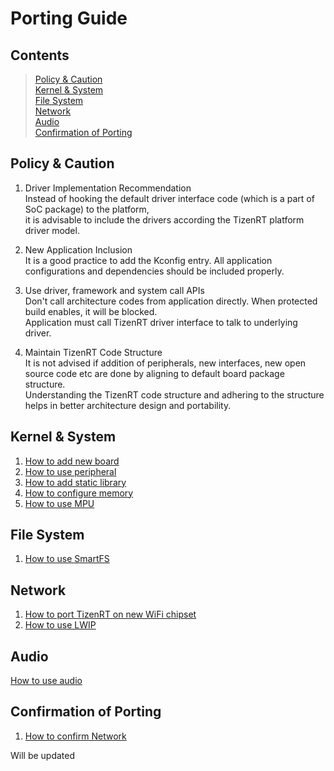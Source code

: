 # Porting Guide

## Contents
> [Policy & Caution](#policy--caution)  
> [Kernel & System](#kernel--system)  
> [File System](#file-system)  
> [Network](#network)  
> [Audio](#audio)  
> [Confirmation of Porting](#confirmation-of-porting)

## Policy & Caution
1. Driver Implementation Recommendation  
Instead of hooking the default driver interface code (which is a part of SoC package) to the platform,  
it is advisable to include the drivers according the TizenRT platform driver model.

2. New Application Inclusion  
It is a good practice to add the Kconfig entry. All application configurations and dependencies should be included properly.

3. Use driver, framework and system call APIs  
Don't call architecture codes from application directly. When protected build enables, it will be blocked.  
Application must call TizenRT driver interface to talk to underlying driver.

4. Maintain TizenRT Code Structure  
It is not advised if addition of peripherals, new interfaces, new open source code etc are done by aligning to default board package structure.  
Understanding the TizenRT code structure and adhering to the structure helps in better architecture design and portability.

## Kernel & System
1. [How to add new board](HowToAddnewBoard.md)
2. [How to use peripheral](HowToUsePeripheral.md)
3. [How to add static library](HowToAddStaticLibrary.md)
4. [How to configure memory](HowToConfigureMemory.md)
5. [How to use MPU](HowToUseMPU.md)

## File System
1. [How to use SmartFS](HowToUseSmartFS.md)

## Network
1. [How to port TizenRT on new WiFi chipset](HowToPortTizenRTOnWiFiChipset.md)
2. [How to use LWIP](HowToUseLWIP.md)

## Audio
[How to use audio](HowToUseAudio.md)

## Confirmation of Porting
1. [How to confirm Network](HowToConfirmNetworkPorting.md)

Will be updated
